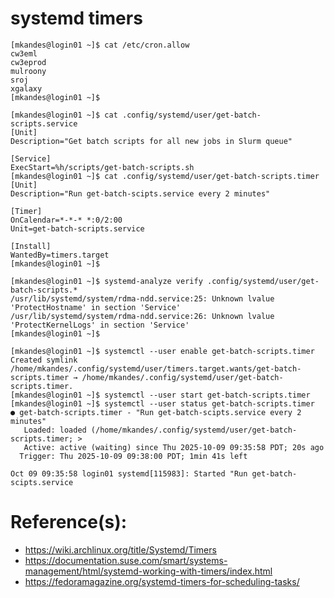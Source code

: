 # systemd timers

```
[mkandes@login01 ~]$ cat /etc/cron.allow
cw3eml
cw3eprod
mulroony
sroj
xgalaxy
[mkandes@login01 ~]$
```

```
[mkandes@login01 ~]$ cat .config/systemd/user/get-batch-scripts.service 
[Unit]
Description="Get batch scripts for all new jobs in Slurm queue"

[Service]
ExecStart=%h/scripts/get-batch-scripts.sh
[mkandes@login01 ~]$ cat .config/systemd/user/get-batch-scripts.timer
[Unit]
Description="Run get-batch-scipts.service every 2 minutes"

[Timer]
OnCalendar=*-*-* *:0/2:00
Unit=get-batch-scripts.service

[Install]
WantedBy=timers.target
[mkandes@login01 ~]$
```

```
[mkandes@login01 ~]$ systemd-analyze verify .config/systemd/user/get-batch-scripts.*
/usr/lib/systemd/system/rdma-ndd.service:25: Unknown lvalue 'ProtectHostname' in section 'Service'
/usr/lib/systemd/system/rdma-ndd.service:26: Unknown lvalue 'ProtectKernelLogs' in section 'Service'
[mkandes@login01 ~]$
```

```
[mkandes@login01 ~]$ systemctl --user enable get-batch-scripts.timer
Created symlink /home/mkandes/.config/systemd/user/timers.target.wants/get-batch-scripts.timer → /home/mkandes/.config/systemd/user/get-batch-scripts.timer.
[mkandes@login01 ~]$ systemctl --user start get-batch-scripts.timer
[mkandes@login01 ~]$ systemctl --user status get-batch-scripts.timer
● get-batch-scripts.timer - "Run get-batch-scipts.service every 2 minutes"
   Loaded: loaded (/home/mkandes/.config/systemd/user/get-batch-scripts.timer; >
   Active: active (waiting) since Thu 2025-10-09 09:35:58 PDT; 20s ago
  Trigger: Thu 2025-10-09 09:38:00 PDT; 1min 41s left

Oct 09 09:35:58 login01 systemd[115983]: Started "Run get-batch-scipts.service
```

# Reference(s):
- https://wiki.archlinux.org/title/Systemd/Timers
- https://documentation.suse.com/smart/systems-management/html/systemd-working-with-timers/index.html
- https://fedoramagazine.org/systemd-timers-for-scheduling-tasks/
